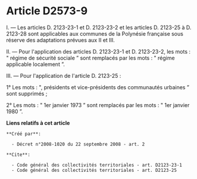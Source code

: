 # Article D2573-9

I. ― Les articles D. 2123-23-1 et D. 2123-23-2 et les articles D. 2123-25 à D. 2123-28 sont applicables aux communes de la
Polynésie française sous réserve des adaptations prévues aux II et III. 

II. ― Pour l'application des articles D. 2123-23-1 et D. 2123-23-2, les mots : " régime de sécurité sociale ” sont remplacés
par les mots : " régime applicable localement ”. 

III. ― Pour l'application de l'article D. 2123-25 : 

1° Les mots : ", présidents et vice-présidents des communautés urbaines ” sont supprimés ; 

2° Les mots : " 1er janvier 1973 ” sont remplacés par les mots : " 1er janvier 1980 ”.

**Liens relatifs à cet article**

	**Créé par**:

	  - Décret n°2008-1020 du 22 septembre 2008 - art. 2

	**Cite**:

	  - Code général des collectivités territoriales - art. D2123-23-1
	  - Code général des collectivités territoriales - art. D2123-25
